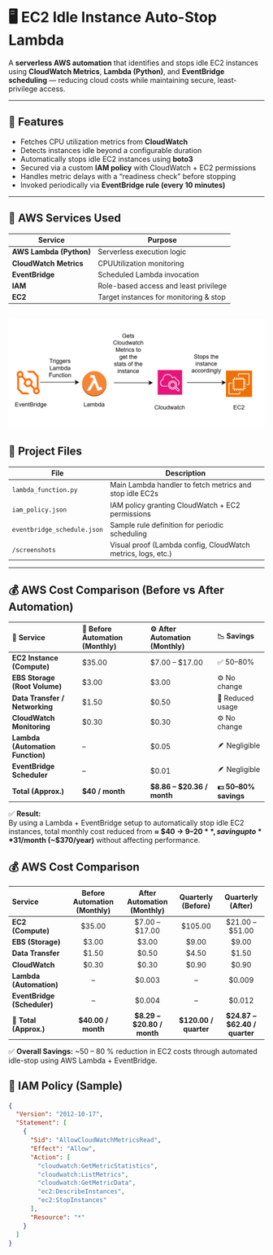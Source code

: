 # 🖥️ EC2 Idle Instance Auto-Stop Lambda
 
A **serverless AWS automation** that identifies and stops idle EC2 instances using **CloudWatch Metrics**, **Lambda (Python)**, and **EventBridge scheduling** — reducing cloud costs while maintaining secure, least-privilege access.
 
---
 
## 🚀 Features
 
- Fetches CPU utilization metrics from **CloudWatch**
- Detects instances idle beyond a configurable duration
- Automatically stops idle EC2 instances using **boto3**
- Secured via a custom **IAM policy** with CloudWatch + EC2 permissions
- Handles metric delays with a “readiness check” before stopping
- Invoked periodically via **EventBridge rule (every 10 minutes)**
 
---
 
## 🧠 AWS Services Used
 
| Service | Purpose |
|----------|----------|
| **AWS Lambda (Python)** | Serverless execution logic |
| **CloudWatch Metrics** | CPUUtilization monitoring |
| **EventBridge** | Scheduled Lambda invocation |
| **IAM** | Role-based access and least privilege |
| **EC2** | Target instances for monitoring & stop |

![Architecture Diagram](screenshots/architecture-diagram.png) 
---
 
## 📂 Project Files
 
| File | Description |
|------|--------------|
| `lambda_function.py` | Main Lambda handler to fetch metrics and stop idle EC2s |
| `iam_policy.json` | IAM policy granting CloudWatch + EC2 permissions |
| `eventbridge_schedule.json` | Sample rule definition for periodic scheduling |
| `/screenshots` | Visual proof (Lambda config, CloudWatch metrics, logs, etc.) |
 
---

## 💰 AWS Cost Comparison (Before vs After Automation)
 
| 🧩 Service | 💸 Before Automation (Monthly) | ⚙️ After Automation (Monthly) | 📉 Savings |
|:------------|:-------------------------------|:-------------------------------|:------------|
| **EC2 Instance (Compute)** | $35.00 | $7.00 – $17.00 | ✅ 50–80% |
| **EBS Storage (Root Volume)** | $3.00 | $3.00 | ⚙️ No change |
| **Data Transfer / Networking** | $1.50 | $0.50 | 🔻 Reduced usage |
| **CloudWatch Monitoring** | $0.30 | $0.30 | ⚙️ No change |
| **Lambda (Automation Function)** | – | $0.05 | 🪶 Negligible |
| **EventBridge Scheduler** | – | $0.01 | 🪶 Negligible |
| **Total (Approx.)** | **$40 / month** | **$8.86 – $20.36 / month** | **💵 50–80% savings** |
 
✅ **Result:**  
By using a Lambda + EventBridge setup to automatically stop idle EC2 instances, total monthly cost reduced from **≈ $40 → $9–20**,  
saving up to **$31/month (~$370/year)** without affecting performance.

## 💰 AWS Cost Comparison
 
| Service | Before Automation (Monthly) | After Automation (Monthly) | Quarterly (Before) | Quarterly (After) |
|:--------|:----------------------------:|:---------------------------:|:------------------:|:-----------------:|
| **EC2 (Compute)** | $35.00 | $7.00 – $17.00 | $105.00 | $21.00 – $51.00 |
| **EBS (Storage)** | $3.00 | $3.00 | $9.00 | $9.00 |
| **Data Transfer** | $1.50 | $0.50 | $4.50 | $1.50 |
| **CloudWatch** | $0.30 | $0.30 | $0.90 | $0.90 |
| **Lambda (Automation)** | – | $0.003 | – | $0.009 |
| **EventBridge (Scheduler)** | – | $0.004 | – | $0.012 |
| **🧾 Total (Approx.)** | **$40.00 / month** | **$8.29 – $20.80 / month** | **$120.00 / quarter** | **$24.87 – $62.40 / quarter** |
 
✅ **Overall Savings:** ~50 – 80 % reduction in EC2 costs through automated idle-stop using AWS Lambda + EventBridge.

## 🧩 IAM Policy (Sample)
 
```json
{
  "Version": "2012-10-17",
  "Statement": [
    {
      "Sid": "AllowCloudWatchMetricsRead",
      "Effect": "Allow",
      "Action": [
        "cloudwatch:GetMetricStatistics",
        "cloudwatch:ListMetrics",
        "cloudwatch:GetMetricData",
        "ec2:DescribeInstances",
        "ec2:StopInstances"
      ],
      "Resource": "*"
    }
  ]
}
